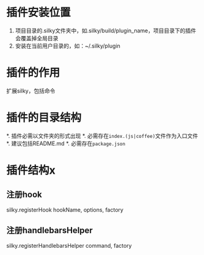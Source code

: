 # 插件安装位置

1. 项目目录的.silky文件夹中，如.silky/build/plugin_name，项目目录下的插件会覆盖掉全局目录
2. 安装在当前用户目录的，如：~/.silky/plugin

# 插件的作用

扩展silky，包括命令

# 插件的目录结构

*. 插件必需以文件夹的形式出现
*. 必需存在`index.(js|coffee)`文件作为入口文件
*. 建议包括README.md
*. 必需存在`package.json`

# 插件结构x

## 注册hook
silky.registerHook hookName, options, factory

## 注册handlebarsHelper
silky.registerHandlebarsHelper command, factory

##
